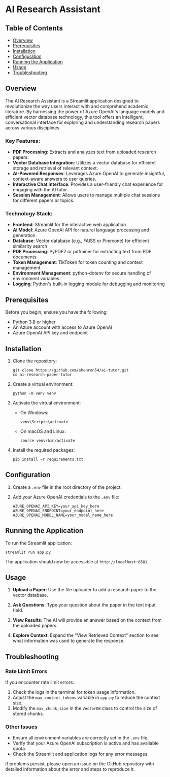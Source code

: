 # AI Research Assistant

## Table of Contents
- [Overview](#overview)
- [Prerequisites](#prerequisites)
- [Installation](#installation)
- [Configuration](#configuration)
- [Running the Application](#running-the-application)
- [Usage](#usage)
- [Troubleshooting](#troubleshooting)

## Overview

The AI Research Assistant is a Streamlit application designed to revolutionize the way users interact with and comprehend academic literature. By harnessing the power of Azure OpenAI's language models and efficient vector database technology, this tool offers an intelligent, conversational interface for exploring and understanding research papers across various disciplines.

### Key Features:
- **PDF Processing**: Extracts and analyzes text from uploaded research papers.
- **Vector Database Integration**: Utilizes a vector database for efficient storage and retrieval of relevant context.
- **AI-Powered Responses**: Leverages Azure OpenAI to generate insightful, context-aware answers to user queries.
- **Interactive Chat Interface**: Provides a user-friendly chat experience for engaging with the AI tutor.
- **Session Management**: Allows users to manage multiple chat sessions for different papers or topics.

### Technology Stack:
- **Frontend**: Streamlit for the interactive web application
- **AI Model**: Azure OpenAI API for natural language processing and generation
- **Database**: Vector database (e.g., FAISS or Pinecone) for efficient similarity search
- **PDF Processing**: PyPDF2 or pdfminer for extracting text from PDF documents
- **Token Management**: TikToken for token counting and context management
- **Environment Management**: python-dotenv for secure handling of environment variables
- **Logging**: Python's built-in logging module for debugging and monitoring

## Prerequisites

Before you begin, ensure you have the following:

- Python 3.8 or higher
- An Azure account with access to Azure OpenAI
- Azure OpenAI API key and endpoint

## Installation

1. Clone the repository:
   ```
   git clone https://github.com/shenron54/ai-tutor.git
   cd ai-research-paper-tutor
   ```

2. Create a virtual environment:
   ```
   python -m venv venv
   ```

3. Activate the virtual environment:
   - On Windows:
     ```
     venv\Scripts\activate
     ```
   - On macOS and Linux:
     ```
     source venv/bin/activate
     ```

4. Install the required packages:
   ```
   pip install -r requirements.txt
   ```

## Configuration

1. Create a `.env` file in the root directory of the project.

2. Add your Azure OpenAI credentials to the `.env` file:
   ```
   AZURE_OPENAI_API_KEY=your_api_key_here
   AZURE_OPENAI_ENDPOINT=your_endpoint_here
   AZURE_OPENAI_MODEL_NAME=your_model_name_here
   ```

## Running the Application

To run the Streamlit application:

```
streamlit run app.py
```

The application should now be accessible at `http://localhost:8501`.

## Usage

1. **Upload a Paper**: Use the file uploader to add a research paper to the vector database.

2. **Ask Questions**: Type your question about the paper in the text input field.

3. **View Results**: The AI will provide an answer based on the context from the uploaded papers.

4. **Explore Context**: Expand the "View Retrieved Context" section to see what information was used to generate the response.

## Troubleshooting

### Rate Limit Errors

If you encounter rate limit errors:

1. Check the logs in the terminal for token usage information.
2. Adjust the `max_context_tokens` variable in `app.py` to reduce the context size.
3. Modify the `max_chunk_size` in the `VectorDB` class to control the size of stored chunks.

### Other Issues

- Ensure all environment variables are correctly set in the `.env` file.
- Verify that your Azure OpenAI subscription is active and has available quota.
- Check the Streamlit and application logs for any error messages.

If problems persist, please open an issue on the GitHub repository with detailed information about the error and steps to reproduce it.
```
